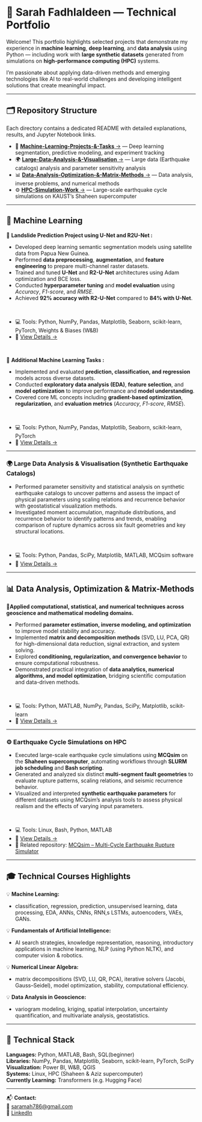 # 🌟 Sarah Fadhlaldeen — Technical Portfolio

Welcome! This portfolio highlights selected projects that demonstrate my experience in **machine learning**, **deep learning**, and **data analysis** using Python — including work with **large synthetic datasets** generated from simulations on **high-performance computing (HPC)** systems.

I’m passionate about applying data-driven methods and emerging technologies like AI to real-world challenges and developing intelligent solutions that create meaningful impact.

---

## 🗂️ Repository Structure

Each directory contains a dedicated README with detailed explanations, results, and  Jupyter Notebook links.

- 🧠 [**Machine-Learning-Projects-&-Tasks** →](./Machine-Learning-Projects-&-Tasks) — Deep learning segmentation, predictive modeling, and experiment tracking
- 🌍 [**Large-Data-Analysis-&-Visualisation** →](./Large-Data-Analysis-&-Visualisation) — Large data (Earthquake catalogs) analysis and parameter sensitivity analysis 
- 📊 [**Data-Analysis-Optimization-&-Matrix-Methods** →](./Data-Analysis-Optimization-&-Tuning) — Data analysis, inverse problems, and numerical methods  
- ⚙️ [**HPC-Simulation-Work** →](./HPC-Simulation-Work) — Large-scale earthquake cycle simulations on KAUST’s Shaheen supercomputer

---

## 🧠 Machine Learning

🧩 **Landslide Prediction Project using U-Net and R2U-Net :**  
- Developed deep learning semantic segmentation models using satellite data from Papua New Guinea.  
- Performed **data preprocessing**, **augmentation**, and **feature engineering** to prepare multi-channel raster datasets.  
- Trained and tuned **U-Net** and **R2-U-Net** architectures using Adam optimization and BCE loss.  
- Conducted **hyperparameter tuning** and **model evaluation** using *Accuracy*, *F1-score*, and *RMSE*.  
- Achieved **92% accuracy with R2-U-Net** compared to **84% with U-Net**. 

<br>

- 💻 Tools: Python, NumPy, Pandas, Matplotlib, Seaborn, scikit-learn, PyTorch, Weights & Biases (W&B)  
- 🔗 [View Details →](./Machine-Learning-Projects-&-Tasks)

<br>

🧩 **Additional Machine Learning Tasks :**  
- Implemented and evaluated **prediction, classification, and regression** models across diverse datasets.  
- Conducted **exploratory data analysis (EDA)**, **feature selection**, and **model optimization** to improve performance and **model understanding**.  
- Covered core ML concepts including **gradient-based optimization**, **regularization**, and **evaluation metrics** (*Accuracy*, *F1-score*, *RMSE*). 

<br>

- 💻 Tools: Python, NumPy, Pandas, Matplotlib, Seaborn, scikit-learn, PyTorch  
- 🔗 [View Details →](./Machine-Learning-Projects-&-Tasks)

---

### 🌍 Large Data Analysis & Visualisation (Synthetic Earthquake Catalogs) 
- Performed parameter sensitivity and statistical analysis on synthetic earthquake catalogs to uncover patterns and assess the impact of physical parameters using scaling relations and recurrence behavior with geostatistical visualization methods.
- Investigated moment accumulation, magnitude distributions, and recurrence behavior to identify patterns and trends, enabling comparison of rupture dynamics across six fault geometries and key structural locations.

<br>

- 💻 Tools: Python, Pandas, SciPy, Matplotlib, MATLAB, MCQsim software
- 🔗 [View Details →](./Large-Data-Analysis-&-Visualisation)

---

## 📊 Data Analysis, Optimization & Matrix-Methods  

🧩**Applied computational, statistical, and numerical techniques across geoscience and mathematical modeling domains.**  
- Performed **parameter estimation, inverse modeling, and optimization** to improve model stability and accuracy.  
- Implemented **matrix and decomposition methods** (SVD, LU, PCA, QR) for high-dimensional data reduction, signal extraction, and system solving.  
- Explored **conditioning, regularization, and convergence behavior** to ensure computational robustness.  
- Demonstrated practical integration of **data analytics, numerical algorithms, and model optimization**, bridging scientific computation and data-driven methods. 

<br>

- 💻 Tools: Python, MATLAB, NumPy, Pandas, SciPy, Matplotlib, scikit-learn  
- 🔗 [View Details →](./Data-Analysis-Optimization-&-Matrix-Methods)

---

### ⚙️ Earthquake Cycle Simulations on HPC
- Executed large-scale earthquake cycle simulations using **MCQsim** on the **Shaheen supercomputer**, automating workflows through **SLURM job scheduling** and **Bash scripting**.  
- Generated and analyzed six distinct **multi-segment fault geometries** to evaluate rupture patterns, scaling relations, and seismic recurrence behavior.  
- Visualized and interpreted **synthetic earthquake parameters** for different datasets using MCQsim’s analysis tools to assess physical realism and the effects of varying input parameters.  

<br>

- 💻 Tools: Linux, Bash, Python, MATLAB  
- 🔗 [View Details →](./HPC-Simulation-Work)  
- 🔗 Related repository: [MCQsim – Multi-Cycle Earthquake Rupture Simulator](https://github.com/woxin5295/MC-Qsim)

---

## 🎓 Technical Courses Highlights
💡 **Machine Learning:** 
- classification, regression, prediction, unsupervised learning, data processing, EDA, ANNs, CNNs, RNN,s LSTMs, autoencoders, VAEs, GANs.

💡 **Fundamentals of Artificial Intelligence:** 
- AI search strategies, knowledge representation, reasoning, introductory applications in machine learning, NLP (using Python NLTK), and computer vision & robotics.

💡 **Numerical Linear Algebra:** 
- matrix decompositions (SVD, LU, QR, PCA), iterative solvers (Jacobi, Gauss–Seidel), model optimization, stability, computational efficiency. 

💡 **Data Analysis in Geoscience:** 
- variogram modeling, kriging, spatial interpolation, uncertainty quantification, and multivariate analysis, geostatistics.


---

## 🧰 Technical Stack
**Languages:** Python, MATLAB, Bash, SQL(beginner)  
**Libraries:** NumPy, Pandas, Matplotlib, Seaborn, scikit-learn, PyTorch, SciPy     
**Visualization:** Power BI, W&B, QGIS  
**Systems:** Linux, HPC (Shaheen & Aziz supercomputer)  
**Currently Learning:** Transformers (e.g. Hugging Face)

---

📬 **Contact:**  
📧 [saramah786@gmail.com](mailto:saramah786@gmail.com)  
🔗 [LinkedIn](https://www.linkedin.com/in/sarah-fadhlaldeen)
